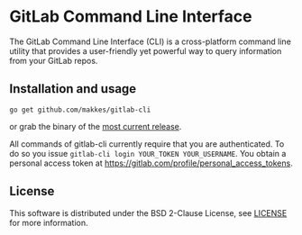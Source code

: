 # GitLab Command Line Interface

The GitLab Command Line Interface (CLI) is a cross-platform command line utility
that provides a user-friendly yet powerful way to query information from your
GitLab repos.

## Installation and usage

```
go get github.com/makkes/gitlab-cli
```

or grab the binary of the [most current
release](https://github.com/makkes/gitlab-cli/releases).

All commands of gitlab-cli currently require that you are authenticated. To do
so you issue `gitlab-cli login YOUR_TOKEN YOUR_USERNAME`. You obtain a personal
access token at https://gitlab.com/profile/personal_access_tokens.

## License

This software is distributed under the BSD 2-Clause License, see
[LICENSE](LICENSE) for more information.


